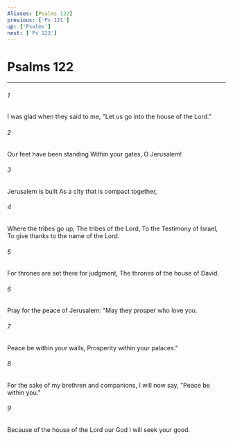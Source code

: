 ```yaml
---
Aliases: [Psalms 122]
previous: ['Ps 121']
up: ['Psalms']
next: ['Ps 123']
---
```

# Psalms 122

***


###### 1 
I was glad when they said to me, "Let us go into the house of the Lord." 

###### 2 
Our feet have been standing Within your gates, O Jerusalem! 

###### 3 
Jerusalem is built As a city that is compact together, 

###### 4 
Where the tribes go up, The tribes of the Lord, To the Testimony of Israel, To give thanks to the name of the Lord. 

###### 5 
For thrones are set there for judgment, The thrones of the house of David. 

###### 6 
Pray for the peace of Jerusalem: "May they prosper who love you. 

###### 7 
Peace be within your walls, Prosperity within your palaces." 

###### 8 
For the sake of my brethren and companions, I will now say, "Peace be within you." 

###### 9 
Because of the house of the Lord our God I will seek your good.
